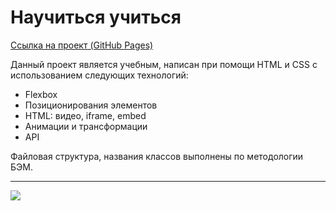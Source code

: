 # **Научиться учиться**

[Ссылка на проект (GitHub Pages)](https://psk888.github.io/how-to-learn/)

Данный проект является учебным, написан при помощи HTML и CSS с использованием следующих технологий:
* Flexbox
* Позиционирования элементов
* HTML: видео, iframe, embed
* Анимации и трансформации
* API

Файловая структура, названия классов выполнены по методологии БЭМ.

------

![](https://psk888.github.io/how-to-learn/images/screen.jpg)





